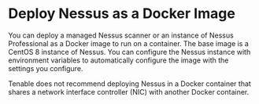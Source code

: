 # Deploy Nessus as a Docker Image
You can deploy a managed Nessus scanner or an instance of Nessus Professional as a Docker image to run on a container. The base image is a CentOS 8 instance of Nessus. You can configure the Nessus instance with environment variables to automatically configure the image with the settings you configure.

Tenable does not recommend deploying Nessus in a Docker container that shares a network interface controller (NIC) with another Docker container.
